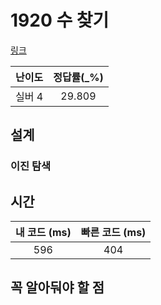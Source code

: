 # 1920 수 찾기

[링크](https://www.acmicpc.net/problem/1920)

| 난이도  | 정답률(\_%) |
|:----:|:--------:|
| 실버 4 |  29.809  |

## 설계

### 이진 탐색


## 시간

| 내 코드 (ms) | 빠른 코드 (ms) |
|:---------:|:----------:|
|    596    |      404      |

## 꼭 알아둬야 할 점
